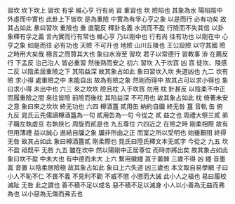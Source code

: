 習坎 坎下坎上
習坎 有孚 維心亨 行有尚 習 重習也 坎 險陷也 其象為水 陽陷陰中 外虛而中實也 此卦上下皆坎 是為重險 中實為有孚心亨之象 以是而行 必有功矣 故其占如此 
彖曰習坎 重險也 重 直龍反 釋卦名義 水流而不盈 行險而不失其信 以卦象釋有孚之義 言內實而行有常也 維心亨 乃以剛中也 行有尚 往有功也 以剛在中 心亨之象 如是而往 必有功也 天險 不可升也 地險 山川丘陵也 王公設險 以守其國 險之時用大矣哉 極言之而贊其大也 象曰水洊至 習坎 君子以常德行 習教事 洊 在薦反 行 下孟反 治己治人 皆必重習 然後熟而安之 
初六 習坎 入于坎窞 凶 窞 徒坎、陵感二反 以陰柔居重險之下 其陷益深 故其象占如此 象曰習坎入坎 失道凶也 
九二 坎有險 求小得 處重險之中 未能自出 故為有險之象 然剛而得中 故其占可以求小得也 象曰求小得 未出中也 
六三 來之坎坎 險且枕 入于坎窞 勿用 枕 針甚反 以陰柔不中正 而履重險之間 來往皆險 前險而後枕 其陷益深 不可用也 故其象占如此 枕 倚著未安之意 象曰來之坎坎 終无功也 
六四 樽酒簋 貳用缶 納約自牖 終无咎 簋 音軌 缶 俯九反 晁氏云先儒讀樽酒簋為一句 貳用缶為一句 今從之 貳 益之也 周禮大祭三貳 弟子職左執虛豆 右執挾匕 周旋而貳是也 九五尊位 六四近之 在險之時 剛柔相際 故有但用薄禮 益以誠心 進結自牖之象 牖非所由之正 而室之所以受明也 始雖艱阻 終得无咎 故其占如此 象曰樽酒簋貳 剛柔際也 晁氏曰陸氏釋文本无貳字 今從之 
九五 坎不盈 祗既平 无咎 九五 雖在坎中 然以陽剛中正居尊位 而時亦將出矣 故其象占如此 象曰坎不盈 中未大也 有中德而未大 
上六 繫用徽纆 寘于叢棘 三歲不得 凶 纆 音墨 寘 音置 以陰柔居險極 故其象占如此 象曰上六失道 凶三歲也 本文取自易學網 子曰小人不恥不仁 不畏不義 不見利不勸 不威不懲 小懲而大誡 此小人之福也 易曰履校滅趾 无咎 此之謂也 善不積不足以成名 惡不積不足以滅身 小人以小善為无益而弗為也 以小惡為无傷而弗去也 
